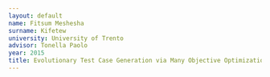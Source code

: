 ```yaml
---
layout: default 
name: Fitsum Meshesha
surname: Kifetew
university: University of Trento
advisor: Tonella Paolo
year: 2015
title: Evolutionary Test Case Generation via Many Objective Optimization and Stochastic Grammars
---
```

